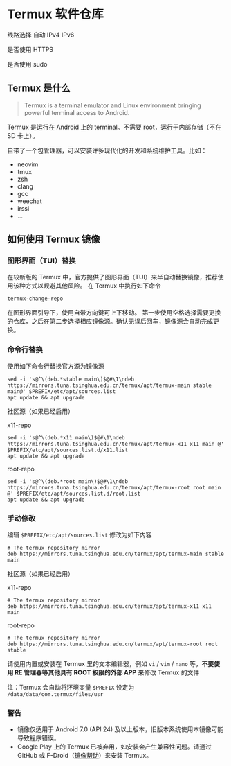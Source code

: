 # Termux 软件仓库

线路选择 自动 IPv4 IPv6 

 是否使用 HTTPS

 是否使用 sudo

## Termux 是什么

> Termux is a terminal emulator and Linux environment bringing powerful terminal access to Android.

Termux 是运行在 Android 上的 terminal。不需要 root，运行于内部存储（不在 SD 卡上）。

自带了一个包管理器，可以安装许多现代化的开发和系统维护工具。比如：

- neovim
- tmux
- zsh
- clang
- gcc
- weechat
- irssi
- ...

## 如何使用 Termux 镜像

### 图形界面（TUI）替换

在较新版的 Termux 中，官方提供了图形界面（TUI）来半自动替换镜像，推荐使用该种方式以规避其他风险。
在 Termux 中执行如下命令



```
termux-change-repo
```

在图形界面引导下，使用自带方向键可上下移动。
第一步使用空格选择需要更换的仓库，之后在第二步选择相应镜像源。确认无误后回车，镜像源会自动完成更换。

### 命令行替换

使用如下命令行替换官方源为镜像源



```
sed -i 's@^\(deb.*stable main\)$@#\1\ndeb https://mirrors.tuna.tsinghua.edu.cn/termux/apt/termux-main stable main@' $PREFIX/etc/apt/sources.list
apt update && apt upgrade
```

社区源（如果已经启用）

x11-repo



```
sed -i 's@^\(deb.*x11 main\)$@#\1\ndeb https://mirrors.tuna.tsinghua.edu.cn/termux/apt/termux-x11 x11 main @' $PREFIX/etc/apt/sources.list.d/x11.list 
apt update && apt upgrade
```

root-repo



```
sed -i 's@^\(deb.*root main\)$@#\1\ndeb https://mirrors.tuna.tsinghua.edu.cn/termux/apt/termux-root root main @' $PREFIX/etc/apt/sources.list.d/root.list 
apt update && apt upgrade
```

### 手动修改

编辑 `$PREFIX/etc/apt/sources.list` 修改为如下内容



```
# The termux repository mirror
deb https://mirrors.tuna.tsinghua.edu.cn/termux/apt/termux-main stable main
```

社区源（如果已经启用）

x11-repo



```
# The termux repository mirror
deb https://mirrors.tuna.tsinghua.edu.cn/termux/apt/termux-x11 x11 main
```

root-repo



```
# The termux repository mirror
deb https://mirrors.tuna.tsinghua.edu.cn/termux/apt/termux-root root stable
```

请使用内置或安装在 Termux 里的文本编辑器，例如 `vi` / `vim` / `nano` 等，**不要使用 RE 管理器等其他具有 ROOT 权限的外部 APP** 来修改 Termux 的文件

注：Termux 会自动将环境变量 `$PREFIX` 设定为 `/data/data/com.termux/files/usr`

### 警告

- 镜像仅适用于 Android 7.0 (API 24) 及以上版本，旧版本系统使用本镜像可能导致程序错误。
- Google Play 上的 Termux 已被弃用，如安装会产生兼容性问题。请通过 GitHub 或 F-Droid（[镜像帮助](https://mirrors.tuna.tsinghua.edu.cn/help/fdroid/)）来安装 Termux。